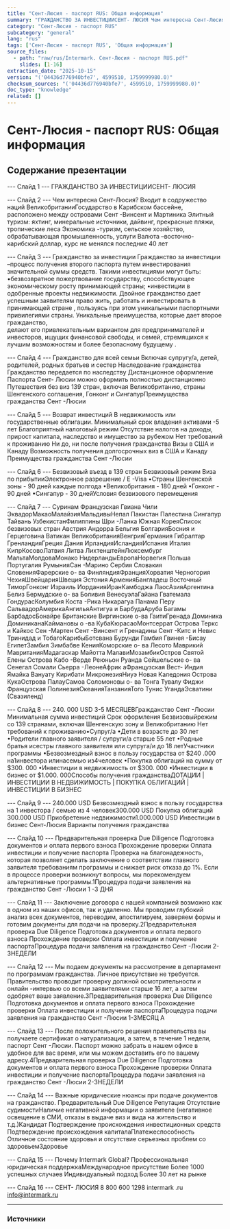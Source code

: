 ```yaml
---
title: "Сент-Люсия - паспорт RUS: Общая информация"
summary: "ГРАЖДАНСТВО ЗА ИНВЕСТИЦИИСЕНТ- ЛЮСИЯ Чем интересна Сент-Люсия?"
category: "Сент-Люсия - паспорт RUS"
subcategory: "general"
lang: "rus"
tags: ['Сент-Люсия - паспорт RUS', 'Общая информация']
source_files:
  - path: "raw/rus/Intermark. Сент-Люсия - паспорт RUS.pdf"
    slides: [1-16]
extraction_date: "2025-10-15"
version: "('04436d776940bfe7', 4599510, 1759999980.0)"
checksum_sources: "('04436d776940bfe7', 4599510, 1759999980.0)"
doc_type: "knowledge"
related: []
---
```


# Сент-Люсия - паспорт RUS: Общая информация

## Содержание презентации

--- Слайд 1 ---
ГРАЖДАНСТВО ЗА ИНВЕСТИЦИИСЕНТ- ЛЮСИЯ

--- Слайд 2 ---
Чем интересна 
Сент-Люсия?
Входит в содружество наций 
ВеликобританииГосударство в Карибском бассейне, расположено между островами Сент -Винсент и Мартиника
Элитный туризм: яхтинг, минеральные источники, дайвинг, прекрасные пляжи, тропические леса
Экономика -туризм, сельское хозяйство, 
обрабатывающая промышленность, услуги
Валюта –восточно- карибский доллар, курс не 
менялся последние 40 лет

--- Слайд 3 ---
Гражданство 
за инвестиции
Гражданство за инвестиции –процесс получения второго паспорта 
путем инвестирования значительной суммы средств. Такими 
инвестициями могут быть:
•безвозвратное пожертвование государству, способствующее 
экономическому росту принимающей страны;
•инвестиции в одобренные проекты недвижимости.
Двойное гражданство дает успешным заявителям право жить, 
работать и инвестировать в принимающей стране , пользуясь при 
этом уникальными паспортными привилегиями страны.
Уникальные преимущества, которые дает второе гражданство,  
делают его привлекательным вариантом для предпринимателей и инвесторов, ищущих финансовой свободы, и семей, стремящихся к 
лучшим возможностям и более безопасному будущему .

--- Слайд 4 ---
Гражданство для всей семьи
Включая супругу/а, детей, родителей, 
родных братьев и сестер
Наследование гражданства
Гражданство передается по наследству
Дистанционное оформление
Паспорта Сент- Люсии можно оформить 
полностью дистанционно
Путешествия без виз
139 стран, включая Великобританию, страны 
Шенгенского соглашения, Гонконг и СингапурПреимущества
гражданства Сент -Люсии

--- Слайд 5 ---
Возврат инвестиций
В недвижимость или государственные облигации. 
Минимальный срок владения активами -5 лет
Благоприятный налоговый режим
Отсутствие налогов на доходы, прирост капитала, наследство и имущество за рубежом
Нет требований к проживанию
Ни до, ни после получения гражданства
Визы в США и Канаду
Возможность получения долгосрочных виз в США и Канаду
Преимущества
гражданства Сент -Люсии

--- Слайд 6 ---
Безвизовый въезд в 139 стран
Безвизовый режим
Виза по прибытииЭлектронное разрешение / E -Visa
•Страны Шенгенской зоны - 90 дней каждые 
полгода
•Великобритания  - 180 дней
•Гонконг - 90 дней
•Сингапур  - 30 днейУсловия безвизового перемещения

--- Слайд 7 ---
Суринам
Французская Гвиана
Чили
ЭквадорМакаоМалайзияМальдивыНепал
Пакистан
Палестина
Сингапур
Тайвань
УзбекистанФилиппины
Шри -Ланка
Южная КореяСписок безвизовых стран
Австрия
Андорра
Бельгия
БолгарияБосния и Герцеговина
Ватикан
ВеликобританияВенгрияГермания
Гибралтар
ГренландияГреция
Дания
ИрландияИсландияИспания
Италия
КипрКосовоЛатвия
Литва
ЛихтенштейнЛюксембург
МальтаМолдоваМонако
НидерландыЕвропаНорвегия
Польша
Португалия
РумынияСан -Марино
Сербия
Словакия
СловенияФарерские о- ва
ФинляндияФранцияХорватия
Черногория
ЧехияШвейцарияШвеция
Эстония
АрменияБангладеш
Восточный ТиморГонконг
Израиль
ИорданияИранКамбоджа
ЛаосАзияАргентина
Белиз
Бермудские о- ва
Боливия
ВенесуэлаГайана
Гватемала
ГондурасКолумбия
Коста -Рика
Никарагуа
Панама
Перу
СальвадорАмерикаАнгильяАнтигуа и БарбудаАруба
Багамы
БарбадосБонайре
Британские Виргинские 
о-ва
ГаитиГренада
Доминика
ДоминиканаКаймановы о -ва
КубаКюрасаоМонтсеррат
Острова Теркс и Кайкос
Сен -Мартен
Сент -Винсент и 
Гренадины
Сент -Китс и Невис
Тринидад и ТобагоКарибыБотсвана
Бурунди
Гамбия
Гвинея -Бисау
ЕгипетЗамбия
Зимбабве
КенияКоморские о- ва
Лесото
Маврикий
МавританияМадагаскар
Майотта
МалавиМозамбикОстров Святой Елены
Острова Кабо -Верде
Реюньон
Руанда
Сейшельские о- ва
Сенегал
Сомали
Сьерра -ЛеонеАфрик аФранцузская Вест- Индия
Ямайка
Вануату
Кирибати
МикронезияНиуэ
Новая Каледония
Острова КукаОстрова ПалауСамоа
Соломоновы о- ва
Тонга
Тувалу
Фиджи
Французская ПолинезияОкеанияТанзанияТого
Тунис
УгандаЭсватини (Свазиленд)

--- Слайд 8 ---
240. 000 USD 3-5 МЕСЯЦЕВГражданство Сент -Люсии
Минимальная сумма инвестиций Срок оформления
Безвизовыйрежим со 139 странами, включая Шенгенскую зону и 
Великобританию
Нет требований к проживанию•Супруг/а
•Дети  в возрасте до 30 лет
•Родители главного заявителя / супруги/а старше 55 
лет
•Родные братья исестры главного заявителя или
супруга/и до 18 летУчастники программы
•Безвозмездный взнос в пользу государства от $240 .000 
на1инвестора илинасемью из4человек
•Покупка облигаций на сумму от $300. 000
•Инвестиции в недвижимость от $300. 000
•Инвестиции в бизнес от  $1.000. 000Способы получения гражданстваДОТАЦИИ | ИНВЕСТИЦИИ В НЕДВИЖИМОСТЬ | 
ПОКУПКА ОБЛИГАЦИЙ | ИНВЕСТИЦИИ В БИЗНЕС

--- Слайд 9 ---
240.000 USD
Безвозмездный взнос в пользу государства 
на 1 инвестора / семью из 4 человек300.000 USD
Покупка облигаций
300.000 USD
Приобретение недвижимости1.000.000 USD
Инвестиции в бизнес
Сент-Люсия
Варианты получения гражданства

--- Слайд 10 ---
Предварительная проверка Due Diligence
Подготовка документов и оплата первого взноса
Прохождение проверки
Оплата инвестиции и получение паспорта
Проверка на благонадежность, которая позволяет сделать 
заключение о соответствии главного заявителя требованиям программы и снижает риск отказа до 1%.
Если в процессе проверки возникнут вопросы, мы 
порекомендуем альтернативные программы.1Процедура подачи заявления 
на гражданство Сент -Люсии
1 -3 ДНЯ

--- Слайд 11 ---
Заключение договора с нашей компанией возможно как в 
одном из наших офисов, так и удаленно.
Мы проводим глубокий анализ всех документов, 
переводим, апостилируем, заверяем формы и готовим документы для подачи на проверку.2Предварительная проверка Due Diligence
Подготовка документов и оплата первого взноса
Прохождение проверки
Оплата инвестиции и получение паспортаПроцедура подачи заявления 
на гражданство Сент -Люсии
2- 3НЕДЕЛИ

--- Слайд 12 ---
Мы подаем документы на рассмотрение в департамент по 
программам гражданства. Личное присутствие не требуется.
Правительство проводит проверку должной 
осмотрительности и онлайн -интервью со всеми 
заявителями старше 16 лет, а затем одобряет ваше заявление.3Предварительная проверка Due Diligence
Подготовка документов и оплата первого взноса
Прохождение проверки
Оплата инвестиции и получение паспортаПроцедура подачи заявления 
на гражданство Сент -Люсии
1-3МЕСЯЦ А

--- Слайд 13 ---
После положительного решения правительства вы 
получаете сертификат о натурализации, а затем, в течение 1 недели, паспорт Сент -Люсии.
Паспорт можно забрать в нашем офисе в удобное для вас время, или мы можем доставить его по вашему адресу.4Предварительная проверка Due Diligence
Подготовка документов и оплата первого взноса
Прохождение проверки
Оплата инвестиции и получение паспортаПроцедура подачи заявления 
на гражданство Сент -Люсии
2-3НЕДЕЛИ

--- Слайд 14 ---
Важные юридические нюансы при подаче документов 
на гражданство. Предварительный Due Diligence
Репутация
Отсутствие судимостиНаличие негативной информации 
о заявителе (негативное освещение в СМИ, отказы в выдаче виз и вида на жительство и т.д.)Кандидат
Подтверждение происхождения инвестиционных средств
Подтверждение происхождения 
капиталаПлатежеспособность
Отличное состояние здоровья и отсутствие серьезных проблем со здоровьемЗдоровье

--- Слайд 15 ---
Почему
Intermark Global?
Профессиональная юридическая поддержкаМеждународное присутствие
Более 1000 успешных случаев
Индивидуальный подход
Более 30 лет на рынке

--- Слайд 16 ---
СЕНТ- ЛЮСИЯ
8 800 600 1298 intermark .ru info@intermark.ru


---

### Источники
[^src1]: raw/Intermark. Сент-Люсия - паспорт RUS.pdf → слайды 1–16
